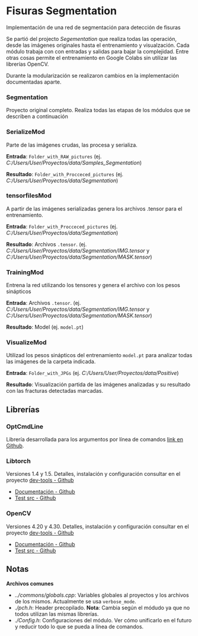 # Fisuras Segmentation
Implementación de una red de segmentación para detección de fisuras

Se partió del projecto *Segementation* que realiza todas las operación, desde las imágenes originales hasta el entrenamiento y visualzación. Cada módulo trabaja con con entradas y salidas para bajar la complejidad. Entre otras cosas permite el entrenamiento en Google Colabs sin utilizar las librerías OpenCV.

Durante la modularización se realizaron cambios en la implementación documentadas aparte.

### Segmentation
Proyecto original completo. Realiza todas las etapas de los módulos que se describen a continuación
### SerializeMod
Parte de las imágenes crudas, las procesa y serializa.

**Entrada**: `Folder_with_RAW_pictures` (ej. *C:/Users/User/Proyectos/data/Samples_Segmentation*)

**Resultado**: `Folder_with_Procceced_pictures` (ej. *C:/Users/User/Proyectos/data/Segmentation*)

### tensorfilesMod
A partir de las imágenes serializadas genera los archivos .tensor para el entrenamiento.

**Entrada**: `Folder_with_Procceced_pictures` (ej. *C:/Users/User/Proyectos/data/Segmentation*)

**Resultado**: Archivos `.tensor`. (ej. *C:/Users/User/Proyectos/data/Segmentation/IMG.tensor* y *C:/Users/User/Proyectos/data/Segmentation/MASK.tensor*)

### TrainingMod
Entrena la red utilizando los tensores y genera el archivo con los pesos sinápticos

**Entrada**: Archivos `.tensor`. (ej. *C:/Users/User/Proyectos/data/Segmentation/IMG.tensor* y *C:/Users/User/Proyectos/data/Segmentation/MASK.tensor*)

**Resultado**: Model (ej. `model.pt`)

### VisualizeMod
Utilizad los pesos sinápticos del entrenamiento `model.pt` para analizar todas las imágenes de la carpeta indicada.

**Entrada**: `Folder_with_JPGs` (ej. *C:/Users/User/Proyectos/data/Positive*)

**Resultado**: Visualización partida de las imágenes analizadas y su resultado con las fracturas detectadas marcadas.

## Librerías
### OptCmdLine
Librería desarrollada para los argumentos por línea de comandos [link en Github](https://github.com/scativa/cmdlineopt).

### Libtorch
Versiones 1.4 y 1.5. Detalles, instalación y configuración consultar en el proyecto [dev-tools - Github](https://github.com/scativa/dev-tools)
- [Documentación - Github](https://github.com/scativa/dev-tools/tree/master/docs/torch) 
- [Test src - Github](https://github.com/scativa/dev-tools/tree/master/src/torch-test)
### OpenCV
Versiones 4.20 y 4.30. Detalles, instalación y configuración consultar en el proyecto [dev-tools - Github](https://github.com/scativa/dev-tools)
- [Documentación - Github](https://github.com/scativa/dev-tools/tree/master/docs/opencv) 
- [Test src - Github](https://github.com/scativa/dev-tools/tree/master/src/opencv-test)

## Notas

**Archivos comunes**
- _../commons/globals.cpp_: Variables globales al proyectos y los archivos de los mismos. Actualmente se usa `verbose_mode`.
- _./pch.h_: Header precopilado. **Nota**: Cambia según el módudo ya que no todos utilizan las mismas librerías.
- _./Config.h_: Configuraciones del módulo. Ver cómo unificarlo en el futuro y reducir todo lo que se pueda a línea de comandos.
